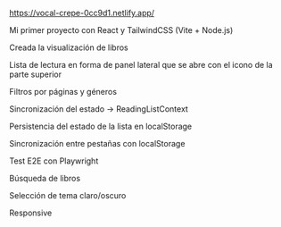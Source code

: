 https://vocal-crepe-0cc9d1.netlify.app/

Mi primer proyecto con React y TailwindCSS (Vite + Node.js)

Creada la visualización de libros

Lista de lectura en forma de panel lateral que se abre con el icono de la parte superior

Filtros por páginas y géneros

Sincronización del estado -> ReadingListContext

Persistencia del estado de la lista en localStorage

Sincronización entre pestañas con localStorage

Test E2E con Playwright

Búsqueda de libros

Selección de tema claro/oscuro

Responsive